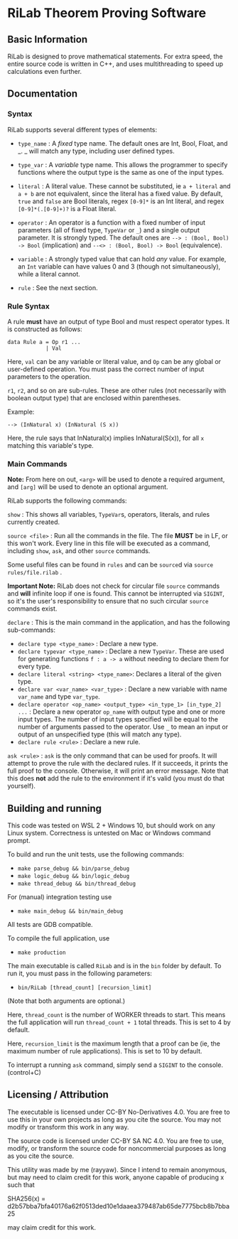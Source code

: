# RiLab Theorem Proving Software

## Basic Information

RiLab is designed to prove mathematical statements. For extra speed, the entire source code is written in C++, and uses multithreading to speed up calculations even further.

## Documentation

### Syntax

RiLab supports several different types of elements:

- `type_name` : A *fixed* type name. The default ones are Int, Bool, Float, and _. _ will match any type, including user defined types.
- `type_var` : A *variable* type name. This allows the programmer to specify functions where the output type is the same as one of the input types.
- `literal` : A literal value. These cannot be substituted, ie `a + literal` and `a + b` are not equivalent, since the literal has a fixed value. By default, `true` and `false` are Bool literals, regex `[0-9]*` is an Int literal, and regex `[0-9]*(.[0-9]+)?` is a Float literal.

- `operator` : An operator is a function with a fixed number of input parameters (all of fixed type, `TypeVar` or `_`) and a single output parameter. It is strongly typed. The default ones are `--> : (Bool, Bool) -> Bool` (implication) and `--<> : (Bool, Bool) -> Bool` (equivalence).

- `variable` : A strongly typed value that can hold *any* value. For example, an `Int` variable can have values 0 and 3 (though not simultaneously), while a literal cannot.

- `rule` : See the next section.

### Rule Syntax

A rule **must** have an output of type Bool and must respect operator types. It is constructed as follows:

```
data Rule a = Op r1 ...
            | Val
```

Here, `val` can be any variable or literal value, and `Op` can be any global or user-defined operation. You must pass the correct number of input parameters to the operation.

`r1`, `r2`, and so on are sub-rules. These are other rules (not necessarily with boolean output type) that are enclosed within parentheses.

Example:

`--> (InNatural x) (InNatural (S x))`

Here, the rule says that InNatural(x) implies InNatural(S(x)), for all `x` matching this variable's type.

### Main Commands

**Note:** From here on out, `<arg>` will be used to denote a required argument, and `[arg]` will be used to denote an optional argument.

RiLab supports the following commands:

`show` : This shows all variables, `TypeVar`s, operators, literals, and rules currently created.

`source <file>` : Run all the commands in the file. The file **MUST** be in LF, or this won't work. Every line in this file will be executed as a command, including `show`, `ask`, and other `source` commands.

Some useful files can be found in `rules` and can be `source`d via `source rules/file.rilab` .

**Important Note:** RiLab does not check for circular file `source` commands and **will** infinite loop if one is found. This cannot be interrupted via `SIGINT`, so it's the user's responsibility to ensure that no such circular `source` commands exist.

`declare` : This is the main command in the application, and has the following sub-commands:

- `declare type <type_name>` : Declare a new type.
- `declare typevar <type_name>` : Declare a new `TypeVar`. These are used for generating functions `f : a -> a` without needing to declare them for every type.
- `declare literal <string> <type_name>`: Declares a literal of the given type.
- `declare var <var_name> <var_type>` : Declare a new variable with name `var_name` and type `var_type`.
- `declare operator <op_name> <output_type> <in_type_1> [in_type_2] ...` : Declare a new operator `op_name` with output type and one or more input types. The number of input types specified will be equal to the number of arguments passed to the operator. Use `_` to mean an input or output of an unspecified type (this will match any type).
- `declare rule <rule>` : Declare a new rule.

`ask <rule>` : `ask` is the only command that can be used for proofs. It will attempt to prove the rule with the declared rules. If it succeeds, it prints the full proof to the console. Otherwise, it will print an error message. Note that this does **not** add the rule to the environment if it's valid (you must do that yourself).

## Building and running

This code was tested on WSL 2 + Windows 10, but should work on any Linux system. Correctness is untested on Mac or Windows command prompt.

To build and run the unit tests, use the following commands:

- `make parse_debug && bin/parse_debug`
- `make logic_debug && bin/logic_debug`
- `make thread_debug && bin/thread_debug`

For (manual) integration testing use

- `make main_debug && bin/main_debug`

All tests are GDB compatible.

To compile the full application, use
- `make production`

The main executable is called `RiLab` and is in the `bin` folder by default. To run it, you must pass in the following parameters:

- `bin/RiLab [thread_count] [recursion_limit]`

(Note that both arguments are optional.)

Here, `thread_count` is the number of WORKER threads to start. This means the full application will run `thread_count + 1` total threads. This is set to 4 by default.

Here, `recursion_limit` is the maximum length that a proof can be (ie, the maximum number of rule applications). This is set to 10 by default.

To interrupt a running `ask` command, simply send a `SIGINT` to the console. (control+C)

## Licensing / Attribution

The executable is licensed under CC-BY No-Derivatives 4.0. You are free to use this in your own projects as long as you cite the source. You may not modify or transform this work in any way.

The source code is licensed under CC-BY SA NC 4.0. You are free to use, modify, or transform the source code for noncommercial purposes as long as you cite the source.

This utility was made by me (rayyaw). Since I intend to remain anonymous, but may need to claim credit for this work, anyone capable of producing x such that

SHA256(x) = d2b57bba7bfa40176a62f0513ded10e1daaea379487ab65de7775bcb8b7bba25

may claim credit for this work.
